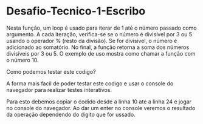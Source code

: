 # Desafio-Tecnico-1-Escribo

Nesta função, um loop é usado para iterar de 1 até o número passado como argumento. 
A cada iteração, verifica-se se o número é divisível por 3 ou 5 usando o operador % (resto da divisão). 
Se for divisível, o número é adicionado ao somatório. 
No final, a função retorna a soma dos números divisíveis por 3 ou 5. 
O exemplo de uso mostra como chamar a função com o número 10.

Como podemos testar este codigo?

A forma mais facil de poder testar este codigo e usar o console do navegador para realizar testes interativos.

Para esto debemos copiar o codido desde a linha 10 ate a linha 24 e jogar no console do navegador.
Ao dar um enter no console veremos o resultado da operação dependendo do digito que for ussado.
